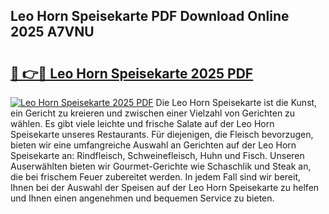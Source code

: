 ## Leo Horn Speisekarte PDF Download Online 2025 A7VNU

# <h2><a href="http://gcczl7h.nevu.top/?p=Leo+Horn+Speisekarte">🔗 👉🔴 Leo Horn Speisekarte 2025 PDF</a></h2>

[![Leo Horn Speisekarte 2025 PDF](https://i.imgur.com/dBaPXMq.png)](http://gcczl7h.nevu.top/?p=Leo+Horn+Speisekarte)
Die Leo Horn Speisekarte ist die Kunst, ein Gericht zu kreieren und zwischen einer Vielzahl von Gerichten zu wählen. Es gibt viele leichte und frische Salate auf der Leo Horn Speisekarte unseres Restaurants. Für diejenigen, die Fleisch bevorzugen, bieten wir eine umfangreiche Auswahl an Gerichten auf der Leo Horn Speisekarte an: Rindfleisch, Schweinefleisch, Huhn und Fisch. Unseren Auserwählten bieten wir Gourmet-Gerichte wie Schaschlik und Steak an, die bei frischem Feuer zubereitet werden. In jedem Fall sind wir bereit, Ihnen bei der Auswahl der Speisen auf der Leo Horn Speisekarte zu helfen und Ihnen einen angenehmen und bequemen Service zu bieten.
